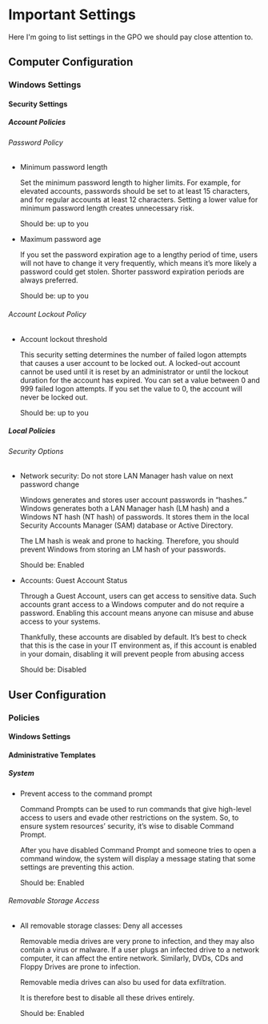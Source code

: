 # Important Settings

Here I'm going to list settings in the GPO we should pay close attention to.

## Computer Configuration
### Windows Settings
#### Security Settings
##### Account Policies
###### Password Policy
- Minimum password length

    Set the minimum password length to higher limits. For example, for elevated accounts, passwords should be set to at least 15 characters, and for regular accounts at least 12 characters. Setting a lower value for minimum password length creates unnecessary risk.

    Should be: up to you

- Maximum password age

    If you set the password expiration age to a lengthy period of time, users will not have to change it very frequently, which means it’s more likely a password could get stolen. Shorter password expiration periods are always preferred.

    Should be: up to you

###### Account Lockout Policy
- Account lockout threshold

    This security setting determines the number of failed logon attempts that causes a user account to be locked out. A locked-out account cannot be used until it is reset by an administrator or until the lockout duration for the account has expired. You can set a value between 0 and 999 failed logon attempts. If you set the value to 0, the account will never be locked out.

    Should be: up to you

##### Local Policies
###### Security Options
- Network security: Do not store LAN Manager hash value on next password change

    Windows generates and stores user account passwords in “hashes.” Windows generates both a LAN Manager hash (LM hash) and a Windows NT hash (NT hash) of passwords. It stores them in the local Security Accounts Manager (SAM) database or Active Directory.

    The LM hash is weak and prone to hacking. Therefore, you should prevent Windows from storing an LM hash of your passwords.

    Should be: Enabled

- Accounts: Guest Account Status

    Through a Guest Account, users can get access to sensitive data. Such accounts grant access to a Windows computer and do not require a password. Enabling this account means anyone can misuse and abuse access to your systems.

    Thankfully, these accounts are disabled by default. It’s best to check that this is the case in your IT environment as, if this account is enabled in your domain,  disabling it will prevent people from abusing access

    Should be: Disabled

## User Configuration
### Policies
#### Windows Settings
#### Administrative Templates
##### System
- Prevent access to the command prompt

    Command Prompts can be used to run commands that give high-level access to users and evade other restrictions on the system. So, to ensure system resources’ security, it’s wise to disable Command Prompt.

    After you have disabled Command Prompt and someone tries to open a command window, the system will display a message stating that some settings are preventing this action.

    Should be: Enabled

###### Removable Storage Access
- All removable storage classes: Deny all accesses

    Removable media drives are very prone to infection, and they may also contain a virus or malware. If a user plugs an infected drive to a network computer, it can affect the entire network. Similarly, DVDs, CDs and Floppy Drives are prone to infection.

    Removable media drives can also bu used for data exfiltration.

    It is therefore best to disable all these drives entirely.

    Should be: Enabled
